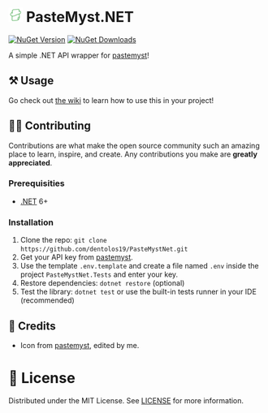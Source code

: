 <h1>
    <img src="docs/icon.png" style="height: 1em"/>
    <span>PasteMyst.NET</span>
</h1>

[![NuGet Version](https://img.shields.io/nuget/v/PasteMystNet?logo=nuget)](https://nuget.org/packages/PasteMystNet)
[![NuGet Downloads](https://img.shields.io/nuget/dt/PasteMystNet)](https://nuget.org/packages/PasteMystNet)

A simple .NET API wrapper for [pastemyst](https://paste.myst.rs)!

## ⚒️ Usage

Go check out [the wiki](https://github.com/dentolos19/PasteMystNet/wiki) to learn how to use this in your project!

## 🧑‍💻 Contributing

Contributions are what make the open source community such an amazing place to learn, inspire, and create. Any contributions you make are **greatly appreciated**.

### Prerequisities

- [.NET](https://dot.net) 6+

### Installation

1. Clone the repo: `git clone https://github.com/dentolos19/PasteMystNet.git`
2. Get your API key from [pastemyst](https://paste.myst.rs/user/settings).
3. Use the template `.env.template` and create a file named `.env` inside the project `PasteMystNet.Tests` and enter your key.
4. Restore dependencies: `dotnet restore` (optional)
5. Test the library: `dotnet test` or use the built-in tests runner in your IDE (recommended)

## 💖 Credits

- Icon from [pastemyst](https://paste.myst.rs), edited by me.

# 📜 License

Distributed under the MIT License. See [LICENSE](./LICENSE) for more information.